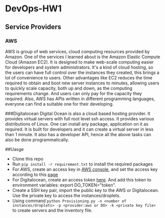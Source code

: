 # DevOps-HW1
## Service Providers
### AWS
AWS is group of web services, cloud computing resources provided by Amazon. One of the services I learned about is the Amazon Elastic Compute Cloud (Amazon EC2). It is designed to make web-scale computing easier for developers and system administrators. It's a kind of cloud hosting, so the users can have full control over the instances they created, this brings a lot of convenience to users. Other advantages like EC2 reduces the time required to obtain and boot new server instances to minutes, allowing users to quickly scale capacity, both up and down, as the computing requirements change. And users can only pay for the capacity they required. Also, AWS has APIs written in different programming languages, everyone can find a suitable one for their developing. 

###Digitalocean
Digital Ocean is also a cloud based hosting provider. It provides virtual servers with full root level ssh access. It provides various distributions of Linux. One can install any package, application on it as required. It is built for developers and it can create a virtual server in less than 1 minute. It also has a developer API, hence all the above tasks can also be done programmatically. 

##Uasge

* Clone this repo
* Run `pip install -r requirement.txt` to install the required packages
* For AWS, create an access key in [AWS console](https://console.aws.amazon.com/iam/home#security_credential), and set the access key according to this [page](https://boto3.readthedocs.org/en/latest/guide/quickstart.html#configuration)
* For Digitalocean, create an access token [here](https://cloud.digitalocean.com/settings/applications). And add this token to environment variables: export DO_TOKEN="token".
* Create a SSH key pair, import the public key to the AWS or Digitalocean. Use the private key to access the instances/droplets.
* Using command `python Provisioning.py -n <number of instances/droplets> -p <provider:aws or DO> -k <private key file>` to create servers and the inventory file.